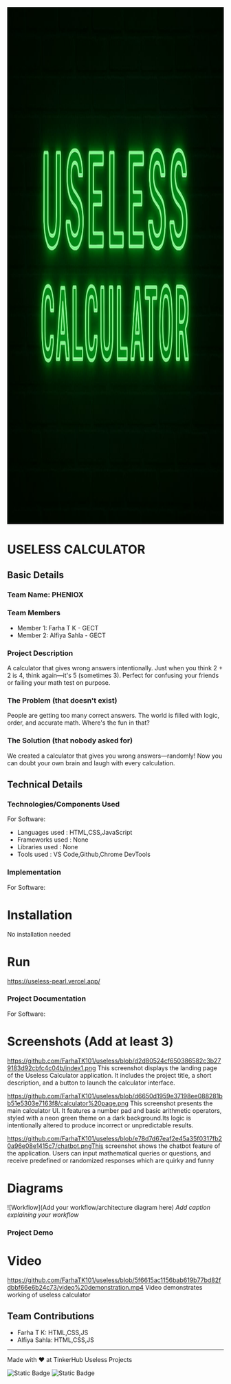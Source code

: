 <img width="3188" height="1202" alt="frame (3)" src=https://github.com/FarhaTK101/useless/blob/52902dc683b8611655ac4ead073764a8a25006e5/banner.jpeg />


# USELESS CALCULATOR


## Basic Details
### Team Name: PHENIOX


### Team Members
- Member 1: Farha T K - GECT
- Member 2: Alfiya Sahla - GECT

### Project Description
A calculator that gives wrong answers intentionally. Just when you think 2 + 2 is 4, think again—it's 5 (sometimes 3). Perfect for confusing your friends or failing your math test on purpose.

### The Problem (that doesn't exist)
People are getting too many correct answers. The world is filled with logic, order, and accurate math. Where's the fun in that?

### The Solution (that nobody asked for)
We created a calculator that gives you wrong answers—randomly! Now you can doubt your own brain and laugh with every calculation.

## Technical Details
### Technologies/Components Used
For Software:
- Languages used : HTML,CSS,JavaScript
- Frameworks used : None
- Libraries used : None
- Tools used : VS Code,Github,Chrome DevTools



### Implementation
For Software:
# Installation
No installation needed

# Run
https://useless-pearl.vercel.app/


### Project Documentation
For Software:

# Screenshots (Add at least 3)
https://github.com/FarhaTK101/useless/blob/d2d80524cf650386582c3b279183d92cbfc4c04b/index1.png
This screenshot displays the landing page of the Useless Calculator application. It includes the project title, a short description, and a button to launch the calculator interface.

https://github.com/FarhaTK101/useless/blob/d6650d1959e37198ee088281bb51e5303e7163f8/calculator%20page.png
This screenshot presents the main calculator UI. It features a number pad and basic arithmetic operators, styled with a neon green theme on a dark background.Its logic is intentionally altered to produce incorrect or unpredictable results.


https://github.com/FarhaTK101/useless/blob/e78d7d67eaf2e45a35f0317fb20a96e08e1415c7/chatbot.pngThis screenshot shows the chatbot feature of the application. Users can input mathematical queries or questions, and receive predefined or randomized responses which are quirky and funny



# Diagrams
![Workflow](Add your workflow/architecture diagram here)
*Add caption explaining your workflow*


### Project Demo
# Video
https://github.com/FarhaTK101/useless/blob/5f6615ac1156bab619b77bd82fdbbf66e6b24c73/video%20demonstration.mp4
Video demonstrates working of useless calculator


## Team Contributions
- Farha T K: HTML,CSS,JS
- Alfiya Sahla: HTML,CSS,JS


---
Made with ❤️ at TinkerHub Useless Projects 

![Static Badge](https://img.shields.io/badge/TinkerHub-24?color=%23000000&link=https%3A%2F%2Fwww.tinkerhub.org%2F)
![Static Badge](https://img.shields.io/badge/UselessProjects--25-25?link=https%3A%2F%2Fwww.tinkerhub.org%2Fevents%2FQ2Q1TQKX6Q%2FUseless%2520Projects)
